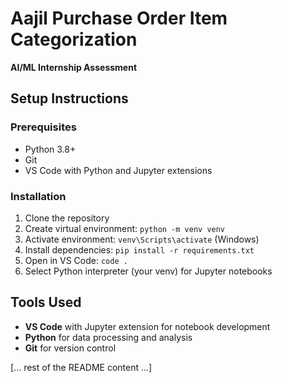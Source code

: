 # Aajil Purchase Order Item Categorization

**AI/ML Internship Assessment**

## Setup Instructions

### Prerequisites
- Python 3.8+
- Git
- VS Code with Python and Jupyter extensions

### Installation
1. Clone the repository
2. Create virtual environment: `python -m venv venv`
3. Activate environment: `venv\Scripts\activate` (Windows)
4. Install dependencies: `pip install -r requirements.txt`
5. Open in VS Code: `code .`
6. Select Python interpreter (your venv) for Jupyter notebooks

## Tools Used
- **VS Code** with Jupyter extension for notebook development
- **Python** for data processing and analysis
- **Git** for version control

[... rest of the README content ...]
